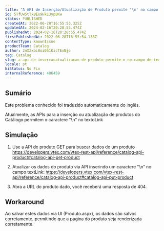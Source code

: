 ```yaml
---
title: "A API de Inserção/Atualização de Produto permite '\n' no campo de textoLink."
id: 5TfUw5tTxBEu9HkL3ypBKw
status: PUBLISHED
createdAt: 2022-06-28T16:55:53.325Z
updatedAt: 2024-02-16T20:28:55.474Z
publishedAt: 2024-02-16T20:28:55.474Z
firstPublishedAt: 2022-06-28T16:55:54.138Z
contentType: knownIssue
productTeam: Catalog
author: 2mXZkbi0oi061KicTExNjo
tag: Catalog
slug: a-api-de-insercaoatualizacao-de-produto-permite-n-no-campo-de-textolink
locale: pt
kiStatus: No Fix
internalReference: 486459
---
```


## Sumário

<div class="alert alert-info">
  <p>Este problema conhecido foi traduzido automaticamente do inglês.</p>
</div>


Atualmente, as APIs para a inserção ou atualização de produtos do Catálogo permitem o caractere "\n" no textoLink





## Simulação


1) Use a API do produto GET para buscar dados de um produto https://developers.vtex.com/vtex-rest-api/reference/catalog-api-product#catalog-api-get-product

2) Atualizar os dados do produto via API inserindo um caractere "\n" no campo textLink: https://developers.vtex.com/vtex-rest-api/reference/catalog-api-product#catalog-api-put-product

3) Abra a URL do produto dado, você receberá uma resposta de 404.





## Workaround


Ao salvar estes dados via UI (Produto.aspx), os dados são salvos corretamente, permitindo que a página do produto seja renderizada corretamente.

